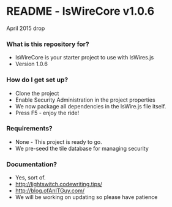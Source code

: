 # README - lsWireCore v1.0.6 #
April 2015 drop

### What is this repository for? ###

* lsWireCore is your starter project to use with lsWires.js 
* Version 1.0.6

### How do I get set up? ###

* Clone the project
* Enable Security Administration in the project properties
* We now package all dependencies in the lsWire.js file itself.
* Press F5 - enjoy the ride!

### Requirements? ###

* None - This project is ready to go.
* We pre-seed the tile database for managing security

### Documentation? ###

* Yes, sort of.
* http://lightswitch.codewriting.tips/
* http://blog.ofAnITGuy.com/
* We will be working on updating so please have patience

